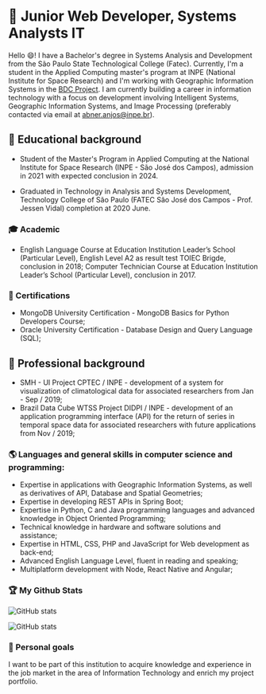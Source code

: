 # 🔭 Junior Web Developer, Systems Analysts IT

Hello 😄! I have a Bachelor's degree in Systems Analysis and Development from the São Paulo State Technological College (Fatec). Currently, I'm a student in the Applied Computing master's program at INPE (National Institute for Space Research) and I'm working with Geographic Information Systems in the [BDC Project](http://www.brazildatacube.org/en/home-page-2/). I am currently building a career in information technology with a focus on development involving Intelligent Systems, Geographic Information Systems, and Image Processing (preferably contacted via email at [abner.anjos@inpe.br](mailto:abner.anjos@inpe.br)).

## 🌱 Educational background

- Student of the Master's Program in Applied Computing at the National Institute for Space Research (INPE - São José dos Campos), admission in 2021 with expected conclusion in 2024.

- Graduated in Technology in Analysis and Systems Development, Technology College of São Paulo (FATEC São José dos Campos - Prof. Jessen Vidal) completion at 2020 June.

### :mortar_board: Academic

- English Language Course at Education Institution Leader’s School (Particular Level), English Level A2 as result test TOIEC Brigde, conclusion in 2018;
Computer Technician Course at Education Institution Leader’s School (Particular Level), conclusion in 2017.

### :tada: Certifications

- MongoDB University Certification - MongoDB Basics for Python Developers Course;
- Oracle University Certification - Database Design and Query Language (SQL);

## :office: Professional background

- SMH - UI Project CPTEC / INPE - development of a system for visualization of climatological data for associated researchers from Jan - Sep / 2019;
- Brazil Data Cube WTSS Project DIDPI / INPE - development of an application programming interface (API) for the return of series in temporal space data for associated researchers with future applications from Nov / 2019;

### :earth_americas: Languages and general skills in computer science and programming:

- Expertise in applications with Geographic Information Systems, as well as derivatives of API, Database and Spatial Geometries;
- Expertise in developing REST APIs in Spring Boot;
- Expertise in Python, C and Java programming languages and advanced knowledge in Object Oriented Programming;
- Technical knowledge in hardware and software solutions and assistance;
- Expertise in HTML, CSS, PHP and JavaScript for Web development as back-end;
- Advanced English Language Level, fluent in reading and speaking;
- Multiplatform development with Node, React Native and Angular;

### :trophy: My Github Stats

![GitHub stats](https://github-readme-stats.vercel.app/api?username=AbnerErnaniADSFatec&show_icons=true&theme=tokyonight)

![GitHub stats](https://github-readme-stats.vercel.app/api/top-langs/?username=AbnerErnaniADSFatec&theme=tokyonight)

### :stars: Personal goals

I want to be part of this institution to acquire knowledge and experience in the job market in the area of Information Technology and enrich my project portfolio.
